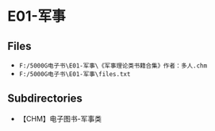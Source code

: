 # E01-军事

## Files

- `F:/5000G电子书\E01-军事\《军事理论类书籍合集》作者：多人.chm`
- `F:/5000G电子书\E01-军事\files.txt`

## Subdirectories

- 【CHM】电子图书-军事类
